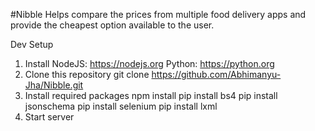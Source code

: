 #Nibble
Helps compare the prices from multiple food delivery apps and provide the cheapest option available to the user.

Dev Setup
1. Install
     NodeJS: https://nodejs.org
     Python: https://python.org
2. Clone this repository
     git clone https://github.com/Abhimanyu-Jha/Nibble.git
3. Install required packages
     npm install
     pip install bs4
     pip install jsonschema
     pip install selenium
     pip install lxml
4. Start server
